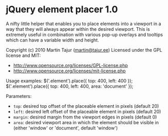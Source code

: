 jQuery element placer 1.0
=========================

A nifty little helper that enables you to place elements into a viewport in a way that they will always appear within the desired viewport. This is extremely useful in combination with various pop-up overlays and tooltips which can have a variable width and height.

Copyright (c) 2010 Martin Tajur (martin@tajur.ee)
Licensed under the GPL license and MIT:
* http://www.opensource.org/licenses/GPL-license.php
* http://www.opensource.org/licenses/mit-license.php
 
Usage examples:
    $('.element').place({ top: 400, left: 400 });
    $('.element').place({ top: 400, left: 400, area: 'document' });
 
Parameters:
* `top`: desired top offset of the placeable element in pixels (default 20)
* `left`: desired left offset of the placeable element in pixels (default 20)
* `margin`: desired margin from the viewport edges in pixels (default 0)
* `area`: desired viewport area in which the element should be visible in (either 'window' or 'document', default 'window')


